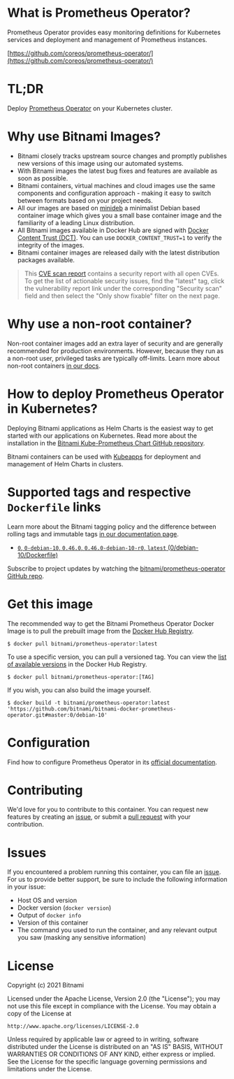 
# What is Prometheus Operator?

Prometheus Operator provides easy monitoring definitions for Kubernetes services and deployment and management of Prometheus instances.

[https://github.com/coreos/prometheus-operator/](https://github.com/coreos/prometheus-operator/)

# TL;DR

Deploy [Prometheus Operator](https://github.com/coreos/prometheus-operator/tree/master/Documentation) on your Kubernetes cluster.

# Why use Bitnami Images?

* Bitnami closely tracks upstream source changes and promptly publishes new versions of this image using our automated systems.
* With Bitnami images the latest bug fixes and features are available as soon as possible.
* Bitnami containers, virtual machines and cloud images use the same components and configuration approach - making it easy to switch between formats based on your project needs.
* All our images are based on [minideb](https://github.com/bitnami/minideb) a minimalist Debian based container image which gives you a small base container image and the familiarity of a leading Linux distribution.
* All Bitnami images available in Docker Hub are signed with [Docker Content Trust (DCT)](https://docs.docker.com/engine/security/trust/content_trust/). You can use `DOCKER_CONTENT_TRUST=1` to verify the integrity of the images.
* Bitnami container images are released daily with the latest distribution packages available.


> This [CVE scan report](https://quay.io/repository/bitnami/prometheus-operator?tab=tags) contains a security report with all open CVEs. To get the list of actionable security issues, find the "latest" tag, click the vulnerability report link under the corresponding "Security scan" field and then select the "Only show fixable" filter on the next page.

# Why use a non-root container?

Non-root container images add an extra layer of security and are generally recommended for production environments. However, because they run as a non-root user, privileged tasks are typically off-limits. Learn more about non-root containers [in our docs](https://docs.bitnami.com/tutorials/work-with-non-root-containers/).

# How to deploy Prometheus Operator in Kubernetes?

Deploying Bitnami applications as Helm Charts is the easiest way to get started with our applications on Kubernetes. Read more about the installation in the [Bitnami Kube-Prometheus Chart GitHub repository](https://github.com/bitnami/charts/tree/master/bitnami/kube-prometheus).

Bitnami containers can be used with [Kubeapps](https://kubeapps.com/) for deployment and management of Helm Charts in clusters.

# Supported tags and respective `Dockerfile` links

Learn more about the Bitnami tagging policy and the difference between rolling tags and immutable tags [in our documentation page](https://docs.bitnami.com/tutorials/understand-rolling-tags-containers/).


* [`0`, `0-debian-10`, `0.46.0`, `0.46.0-debian-10-r0`, `latest` (0/debian-10/Dockerfile)](https://github.com/bitnami/bitnami-docker-prometheus-operator/blob/0.46.0-debian-10-r0/0/debian-10/Dockerfile)

Subscribe to project updates by watching the [bitnami/prometheus-operator GitHub repo](https://github.com/bitnami/bitnami-docker-prometheus-operator).

# Get this image

The recommended way to get the Bitnami Prometheus Operator Docker Image is to pull the prebuilt image from the [Docker Hub Registry](https://hub.docker.com/r/bitnami/prometheus-operator).

```console
$ docker pull bitnami/prometheus-operator:latest
```

To use a specific version, you can pull a versioned tag. You can view the [list of available versions](https://hub.docker.com/r/bitnami/prometheus-operator/tags/) in the Docker Hub Registry.

```console
$ docker pull bitnami/prometheus-operator:[TAG]
```

If you wish, you can also build the image yourself.

```console
$ docker build -t bitnami/prometheus-operator:latest 'https://github.com/bitnami/bitnami-docker-prometheus-operator.git#master:0/debian-10'
```

# Configuration

Find how to configure Prometheus Operator in its [official documentation](https://github.com/coreos/prometheus-operator/tree/master/Documentation).

# Contributing

We'd love for you to contribute to this container. You can request new features by creating an [issue](https://github.com/bitnami/bitnami-docker-prometheus-operator/issues), or submit a [pull request](https://github.com/bitnami/bitnami-docker-prometheus-operator/pulls) with your contribution.

# Issues

If you encountered a problem running this container, you can file an [issue](https://github.com/bitnami/bitnami-docker-prometheus-operator/issues/new). For us to provide better support, be sure to include the following information in your issue:

- Host OS and version
- Docker version (`docker version`)
- Output of `docker info`
- Version of this container
- The command you used to run the container, and any relevant output you saw (masking any sensitive information)

# License
Copyright (c) 2021 Bitnami

Licensed under the Apache License, Version 2.0 (the "License");
you may not use this file except in compliance with the License.
You may obtain a copy of the License at

    http://www.apache.org/licenses/LICENSE-2.0

Unless required by applicable law or agreed to in writing, software
distributed under the License is distributed on an "AS IS" BASIS,
WITHOUT WARRANTIES OR CONDITIONS OF ANY KIND, either express or implied.
See the License for the specific language governing permissions and
limitations under the License.
